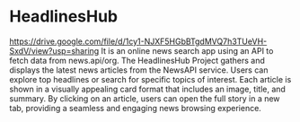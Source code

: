 # HeadlinesHub
https://drive.google.com/file/d/1cy1-NJXF5HGbBTgdMVQ7h3TUeVH-SxdV/view?usp=sharing
It is an online news search app using an API to fetch data from news.api/org.
The HeadlinesHub Project gathers and displays the latest news articles from the NewsAPI service. Users can explore top headlines or search for specific topics of interest. Each article is shown in a visually appealing card format that includes an image, title, and summary. By clicking on an article, users can open the full story in a new tab, providing a seamless and engaging news browsing experience.
